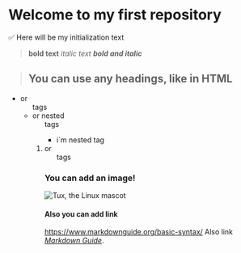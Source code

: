 # Welcome to my first repository

✅ Here will be my initialization text

> **bold text** *italic text* **_bold and italic_** 

> ## You can use any headings, like in HTML
- or <ul> tags
- or nested <ul> tags
    - i`m nested tag
1. or  <ol> tags  

### You can add an image!
![Tux, the Linux mascot](https://tineye.com/images/meloncat.jpg)

#### Also you can add link
<https://www.markdownguide.org/basic-syntax/>
Also link *[Markdown Guide](https://www.markdownguide.org/basic-syntax/)*.